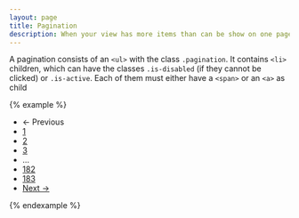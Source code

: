 ```yaml
---
layout: page
title: Pagination
description: When your view has more items than can be show on one page, use a pagination.
---
```


A pagination consists of an `<ul>` with the class `.pagination`. It contains `<li>` children, which can have the classes `.is-disabled` (if they cannot be clicked) or `.is-active`. Each of them must either have a `<span>` or an `<a>` as child

{% example %}
<ul class="pagination">
    <li class="is-disabled">
        <span>← Previous</span>
    </li>
    <li class="is-active">
        <a href="#">1</a>
    </li>
    <li>
        <a href="#">2</a>
    </li>
    <li>
        <a href="#">3</a>
    </li>
    <li class="is-disabled">
        <span>…</span>
    </li>
    <li>
        <a href="#">182</a>
    </li>
    <li>
        <a href="#">183</a>
    </li>
    <li>
        <a href="#">Next →</a>
    </li>
</ul>
{% endexample %}